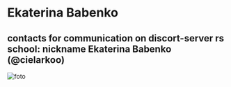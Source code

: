 # Ekaterina Babenko
## contacts for communication on discort-server rs school: nickname  Ekaterina Babenko (@cielarkoo)
![foto](https://s31vlx.storage.yandex.net/rdisk/7f6984bae3372389dbc29de49f72da122fac50f30f9a149eecbbc8518eb940bc/667d66b7/CZo7RskhJc8xooaEgYQGUPOvj5wYzENCymaGbHG7TEFhkKhsQgHvltW9VOfb9cpNvOw5dHs7LdrzInrvWVcLmw==?uid=41083347&filename=foto.png&disposition=inline&hash=&limit=0&content_type=image%2Fpng&owner_uid=41083347&fsize=459931&hid=ec5d2686384f5f3910336434f11bc2d5&media_type=image&tknv=v2&etag=454a234edad1abc1b6ec48edae611dea&ts=61bdef88ddbc0&s=83edca2fd9c3be068c9e1d4c0b8bad4501b2368b1c0fcf7a35ed16165646e02b&pb=U2FsdGVkX1-9FgiVQ5mkA4o4rLBmfG55rpugFaVmbdGKqEbKxGMQBaPdpUHvGbdrsapajJf6pqIre2X7UhyAbYDfKmdtuACApAADAa-8tk8)



